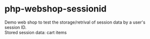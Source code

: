 # php-webshop-sessionid

Demo web shop to test the storage/retrival of session data by a user's session ID.<br>
Stored session data: cart items
